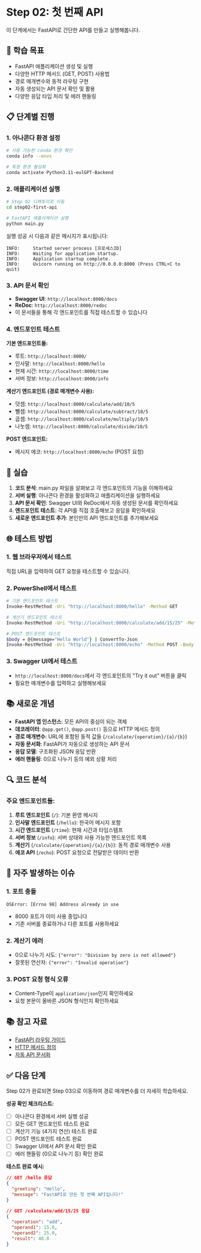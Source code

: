 # Step 02: 첫 번째 API

이 단계에서는 FastAPI로 간단한 API를 만들고 실행해봅니다.

## 🎯 학습 목표

- FastAPI 애플리케이션 생성 및 실행
- 다양한 HTTP 메서드 (GET, POST) 사용법
- 경로 매개변수와 동적 라우팅 구현
- 자동 생성되는 API 문서 확인 및 활용
- 다양한 응답 타입 처리 및 에러 핸들링

## 📋 단계별 진행

### 1. 아나콘다 환경 설정

```bash
# 사용 가능한 conda 환경 확인
conda info --envs

# 특정 환경 활성화
conda activate Python3.11-eulGPT-Backend
```

### 2. 애플리케이션 실행

```bash
# Step 02 디렉토리로 이동
cd step02-first-api

# FastAPI 애플리케이션 실행
python main.py
```

실행 성공 시 다음과 같은 메시지가 표시됩니다:
```
INFO:     Started server process [프로세스ID]
INFO:     Waiting for application startup.
INFO:     Application startup complete.
INFO:     Uvicorn running on http://0.0.0.0:8000 (Press CTRL+C to quit)
```

### 3. API 문서 확인

- **Swagger UI**: `http://localhost:8000/docs`
- **ReDoc**: `http://localhost:8000/redoc`
- 이 문서들을 통해 각 엔드포인트를 직접 테스트할 수 있습니다

### 4. 엔드포인트 테스트

**기본 엔드포인트들:**
- 루트: `http://localhost:8000/`
- 인사말: `http://localhost:8000/hello`
- 현재 시간: `http://localhost:8000/time`
- 서버 정보: `http://localhost:8000/info`

**계산기 엔드포인트 (경로 매개변수 사용):**
- 덧셈: `http://localhost:8000/calculate/add/10/5`
- 뺄셈: `http://localhost:8000/calculate/subtract/10/5`
- 곱셈: `http://localhost:8000/calculate/multiply/10/5`
- 나눗셈: `http://localhost:8000/calculate/divide/10/5`

**POST 엔드포인트:**
- 메시지 에코: `http://localhost:8000/echo` (POST 요청)

## 🔧 실습

1. **코드 분석**: main.py 파일을 살펴보고 각 엔드포인트의 기능을 이해하세요
2. **서버 실행**: 아나콘다 환경을 활성화하고 애플리케이션을 실행하세요
3. **API 문서 확인**: Swagger UI와 ReDoc에서 자동 생성된 문서를 확인하세요
4. **엔드포인트 테스트**: 각 API를 직접 호출해보고 응답을 확인하세요
5. **새로운 엔드포인트 추가**: 본인만의 API 엔드포인트를 추가해보세요

## 🌐 테스트 방법

### 1. 웹 브라우저에서 테스트
직접 URL을 입력하여 GET 요청을 테스트할 수 있습니다.

### 2. PowerShell에서 테스트
```bash
# 기본 엔드포인트 테스트
Invoke-RestMethod -Uri "http://localhost:8000/hello" -Method GET

# 계산기 엔드포인트 테스트
Invoke-RestMethod -Uri "http://localhost:8000/calculate/add/15/25" -Method GET

# POST 엔드포인트 테스트
$body = @{message="Hello World"} | ConvertTo-Json
Invoke-RestMethod -Uri "http://localhost:8000/echo" -Method POST -Body $body -ContentType "application/json"
```

### 3. Swagger UI에서 테스트
- `http://localhost:8000/docs`에서 각 엔드포인트의 "Try it out" 버튼을 클릭
- 필요한 매개변수를 입력하고 실행해보세요

## 📚 새로운 개념

- **FastAPI 앱 인스턴스**: 모든 API의 중심이 되는 객체
- **데코레이터**: `@app.get()`, `@app.post()` 등으로 HTTP 메서드 정의
- **경로 매개변수**: URL에 포함된 동적 값들 (`/calculate/{operation}/{a}/{b}`)
- **자동 문서화**: FastAPI가 자동으로 생성하는 API 문서
- **응답 모델**: 구조화된 JSON 응답 반환
- **에러 핸들링**: 0으로 나누기 등의 예외 상황 처리

## 🔍 코드 분석

### 주요 엔드포인트들:

1. **루트 엔드포인트** (`/`): 기본 환영 메시지
2. **인사말 엔드포인트** (`/hello`): 한국어 메시지 포함
3. **시간 엔드포인트** (`/time`): 현재 시간과 타임스탬프
4. **서버 정보** (`/info`): 서버 상태와 사용 가능한 엔드포인트 목록
5. **계산기** (`/calculate/{operation}/{a}/{b}`): 동적 경로 매개변수 사용
6. **에코 API** (`/echo`): POST 요청으로 전달받은 데이터 반환

## 🐛 자주 발생하는 이슈

### 1. 포트 충돌
```
OSError: [Errno 98] Address already in use
```
- 8000 포트가 이미 사용 중입니다
- 기존 서버를 종료하거나 다른 포트를 사용하세요

### 2. 계산기 에러
- 0으로 나누기 시도: `{"error": "Division by zero is not allowed"}`
- 잘못된 연산자: `{"error": "Invalid operation"}`

### 3. POST 요청 형식 오류
- Content-Type이 `application/json`인지 확인하세요
- 요청 본문이 올바른 JSON 형식인지 확인하세요

## 📚 참고 자료

- [FastAPI 라우팅 가이드](https://fastapi.tiangolo.com/tutorial/path-params/)
- [HTTP 메서드 정의](https://fastapi.tiangolo.com/tutorial/first-steps/)
- [자동 API 문서화](https://fastapi.tiangolo.com/tutorial/metadata/)

## ✅ 다음 단계

Step 02가 완료되면 Step 03으로 이동하여 경로 매개변수를 더 자세히 학습하세요.

**성공 확인 체크리스트:**
- [ ] 아나콘다 환경에서 서버 실행 성공
- [ ] 모든 GET 엔드포인트 테스트 완료
- [ ] 계산기 기능 (4가지 연산) 테스트 완료
- [ ] POST 엔드포인트 테스트 완료
- [ ] Swagger UI에서 API 문서 확인 완료
- [ ] 에러 핸들링 (0으로 나누기 등) 확인 완료

**테스트 완료 예시:**
```json
// GET /hello 응답
{
  "greeting": "Hello",
  "message": "FastAPI로 만든 첫 번째 API입니다!"
}

// GET /calculate/add/15/25 응답
{
  "operation": "add",
  "operand1": 15.0,
  "operand2": 25.0,
  "result": 40.0
}
```

